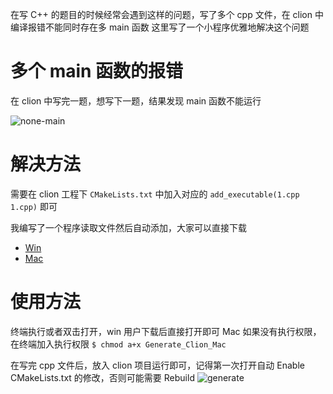 在写 C++ 的题目的时候经常会遇到这样的问题，写了多个 cpp 文件，在 clion 中编译报错不能同时存在多 main 函数
这里写了一个小程序优雅地解决这个问题

# 多个 main 函数的报错
在 clion 中写完一题，想写下一题，结果发现 main 函数不能运行

![none-main](http://image.cugxuan.cn/Software/clion/none-main.png/)

# 解决方法

需要在 clion 工程下 `CMakeLists.txt` 中加入对应的 `add_executable(1.cpp 1.cpp)` 即可

我编写了一个程序读取文件然后自动添加，大家可以直接下载
- [Win](https://github.com/cugxuan/Clion-CMakeList/releases/download/1.0/Generate_Clion_Win.exe)
- [Mac](https://github.com/cugxuan/Clion-CMakeList/releases/download/1.0/Generate_Clion_Mac)

# 使用方法
终端执行或者双击打开，win 用户下载后直接打开即可
Mac 如果没有执行权限，在终端加入执行权限
`$ chmod a+x Generate_Clion_Mac`

在写完 cpp 文件后，放入 clion 项目运行即可，记得第一次打开自动 Enable CMakeLists.txt 的修改，否则可能需要 Rebuild
![generate](http://image.cugxuan.cn/Software/clion/generate.png/)